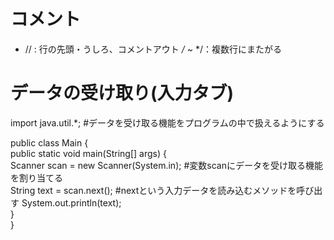 # コメント  
* // : 行の先頭・うしろ、コメントアウト 
*/* ~ */：複数行にまたがる

# データの受け取り(入力タブ)
import java.util.*;  #データを受け取る機能をプログラムの中で扱えるようにする  
  
public class Main {  
    public static void main(String[] args) {  
        Scanner scan = new Scanner(System.in);  #変数scanにデータを受け取る機能を割り当てる  
        String text = scan.next();  #nextという入力データを読み込むメソッドを呼び出す
        System.out.println(text);  
    }  
}  

